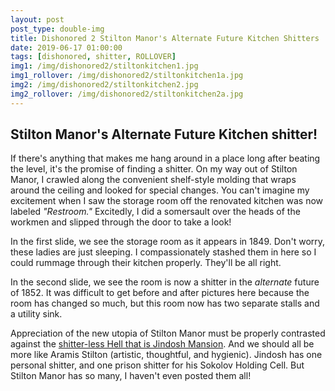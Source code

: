 ```yaml
---
layout: post
post_type: double-img
title: Dishonored 2 Stilton Manor's Alternate Future Kitchen Shitters
date: 2019-06-17 01:00:00
tags: [dishonored, shitter, ROLLOVER]
img1: /img/dishonored2/stiltonkitchen1.jpg
img1_rollover: /img/dishonored2/stiltonkitchen1a.jpg
img2: /img/dishonored2/stiltonkitchen2.jpg
img2_rollover: /img/dishonored2/stiltonkitchen2a.jpg
---
```

## Stilton Manor's Alternate Future Kitchen shitter!

If there's anything that makes me hang around in a place long after beating the level, it's the promise of finding a shitter. On my way out of Stilton Manor, I crawled along the convenient shelf-style molding that wraps around the ceiling and looked for special changes. You can't imagine my excitement when I saw the storage room off the renovated kitchen was now labeled *"Restroom."* Excitedly, I did a somersault over the heads of the workmen and slipped through the door to take a look!

In the first slide, we see the storage room as it appears in 1849. Don't worry, these ladies are just sleeping. I compassionately stashed them in here so I could rummage through their kitchen properly. They'll be all right.

In the second slide, we see the room is now a shitter in the *alternate* future of 1852. It was difficult to get before and after pictures here because the room has changed so much, but this room now has two separate stalls and a utility sink.

Appreciation of the new utopia of Stilton Manor must be properly contrasted against the [shitter-less Hell that is Jindosh Mansion](https://gaming-thrones.com/2019/03/18/Clockwork-Mansion.html). And we should all be more like Aramis Stilton (artistic, thoughtful, and hygienic). Jindosh has one personal shitter, and one prison shitter for his Sokolov Holding Cell. But Stilton Manor has so many, I haven't even posted them all!
